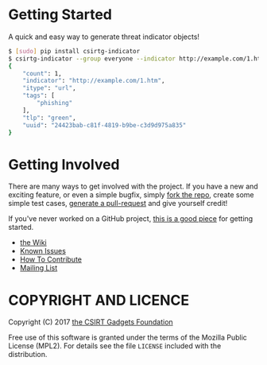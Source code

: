 # Getting Started
A quick and easy way to generate threat indicator objects!

```bash
$ [sudo] pip install csirtg-indicator
$ csirtg-indicator --group everyone --indicator http://example.com/1.htm --tlp green --tags phishing
{
    "count": 1,
    "indicator": "http://example.com/1.htm",
    "itype": "url",
    "tags": [
        "phishing"
    ],
    "tlp": "green",
    "uuid": "24423bab-c81f-4819-b9be-c3d9d975a835"
}
```

# Getting Involved
There are many ways to get involved with the project. If you have a new and exciting feature, or even a simple bugfix, simply [fork the repo](https://help.github.com/articles/fork-a-repo), create some simple test cases, [generate a pull-request](https://help.github.com/articles/using-pull-requests) and give yourself credit!

If you've never worked on a GitHub project, [this is a good piece](https://guides.github.com/activities/contributing-to-open-source) for getting started.

* [the Wiki](https://github.com/csirtgadgets/csirtg-indicator-py/wiki)  
* [Known Issues](https://github.com/csirtgadgets/csirtg-indicator-py/issues?labels=bug&state=open)  
* [How To Contribute](contributing.md)  
* [Mailing List](https://groups.google.com/forum/#!forum/ci-framework)  
 

# COPYRIGHT AND LICENCE

Copyright (C) 2017 [the CSIRT Gadgets Foundation](http://csirtgadgets.org)

Free use of this software is granted under the terms of the Mozilla Public License (MPL2). For details see the file `LICENSE` included with the distribution.
